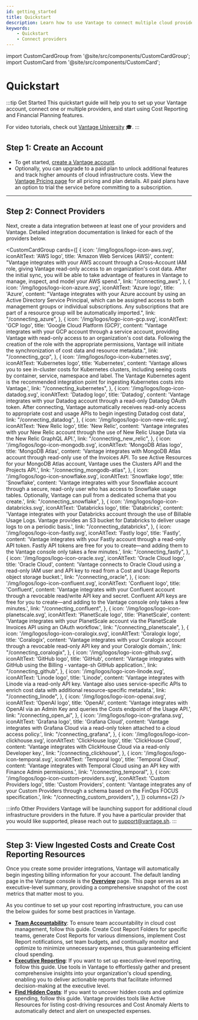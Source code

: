```yaml
---
id: getting_started
title: Quickstart
description: Learn how to use Vantage to connect multiple cloud providers and create cost reports as resources. 
keywords:
    - Quickstart
    - Connect providers
---
```

import CustomCardGroup from '@site/src/components/CustomCardGroup';
import CustomCard from '@site/src/components/CustomCard';

# Quickstart

:::tip Get Started
This quickstart guide will help you to set up your Vantage account, connect one or multiple providers, and start using Cost Reporting and Financial Planning features. 

For video tutorials, check out [Vantage University](/vantage_university) 🎓.
:::

## Step 1: Create an Account

- To get started, [create a Vantage account](https://console.vantage.sh/signup). 
- Optionally, you can upgrade to a paid plan to unlock additional features and track higher amounts of cloud infrastructure costs. View the [Vantage Pricing page](https://www.vantage.sh/pricing) for all pricing and plan details. All paid plans have an option to trial the service before committing to a subscription.

---

## Step 2: Connect Providers

Next, create a data integration between at least one of your providers and Vantage. Detailed integration documentation is linked for each of the providers below. 

<CustomCardGroup
  cards={[
    {
      icon: '/img/logos/logo-icon-aws.svg',
      iconAltText: 'AWS logo',
      title: 'Amazon Web Services (AWS)',
      content: "Vantage integrates with your AWS account through a Cross-Account IAM role, giving Vantage read-only access to an organization's cost data. After the initial sync, you will be able to take advantage of features in Vantage to manage, inspect, and model your AWS spend.",
      link: "/connecting_aws",
    },
    {
      icon: '/img/logos/logo-icon-azure.svg',
      iconAltText: 'Azure logo',
      title: 'Azure',
      content: "Vantage integrates with your Azure account by using an Active Directory Service Principal, which can be assigned access to both management groups or individual subscriptions. Any subscriptions that are part of a resource group will be automatically imported.",
      link: "/connecting_azure",
    },
    {
      icon: '/img/logos/logo-icon-gcp.svg',
      iconAltText: 'GCP logo',
      title: 'Google Cloud Platform (GCP)',
      content: "Vantage integrates with your GCP account through a service account, providing Vantage with read-only access to an organization's cost data. Following the creation of the role with the appropriate permissions, Vantage will initiate the synchronization of cost data and resource metadata.",
      link: "/connecting_gcp",
    },
    {
      icon: '/img/logos/logo-icon-kubernetes.svg',
      iconAltText: 'Kubernetes logo',
      title: 'Kubernetes',
      content: 'Vantage allows you to see in-cluster costs for Kubernetes clusters, including seeing costs by container, service, namespace and label. The Vantage Kubernetes agent is the recommended integration point for ingesting Kubernetes costs into Vantage.',
      link: "/connecting_kubernetes",
    },
    {
      icon: '/img/logos/logo-icon-datadog.svg',
      iconAltText: 'Datadog logo',
      title: 'Datadog',
      content: 'Vantage integrates with your Datadog account through a read-only Datadog OAuth token. After connecting, Vantage automatically receives read-only access to appropriate cost and usage APIs to begin ingesting Datadog cost data',
      link: "/connecting_datadog",
    },
    {
      icon: '/img/logos/logo-icon-new-relic.svg',
      iconAltText: 'New Relic logo',
      title: 'New Relic',
      content: 'Vantage integrates with your New Relic account through the use of New Relic Usage Data via the New Relic GraphQL API.',
      link: "/connecting_new_relic",
    },
    {
      icon: '/img/logos/logo-icon-mongodb.svg',
      iconAltText: 'MongoDB Atlas logo',
      title: 'MongoDB Atlas',
      content: 'Vantage integrates with MongoDB Atlas account through read-only use of the Invoices API. To see Active Resources for your MongoDB Atlas account, Vantage uses the Clusters API and the Projects API.',
      link: "/connecting_mongodb-atlas",
    },
    {
      icon: '/img/logos/logo-icon-snowflake.svg',
      iconAltText: 'Snowflake logo',
      title: 'Snowflake',
      content: 'Vantage integrates with your Snowflake account through a secure, read-only user who has access to Snowflake usage tables. Optionally, Vantage can pull from a dedicated schema that you create.',
      link: "/connecting_snowflake",
    },
    {
      icon: '/img/logos/logo-icon-databricks.svg',
      iconAltText: 'Databricks logo',
      title: 'Databricks',
      content: 'Vantage integrates with your Databricks account through the use of Billable Usage Logs. Vantage provides an S3 bucket for Databricks to deliver usage logs to on a periodic basis.',
      link: "/connecting_databricks",
    },
    {
      icon: '/img/logos/logo-icon-fastly.svg',
      iconAltText: 'Fastly logo',
      title: 'Fastly',
      content: 'Vantage integrates with your Fastly account through a read-only API token. Fastly API tokens are free for you to create—and adding them to the Vantage console only takes a few minutes.',
      link: "/connecting_fastly",
    },
    {
      icon: '/img/logos/logo-icon-oracle.svg',
      iconAltText: 'Oracle Cloud logo',
      title: 'Oracle Cloud',
      content: 'Vantage connects to Oracle Cloud using a read-only IAM user and API key to read from a Cost and Usage Reports object storage bucket.',
      link: "/connecting_oracle",
    },
    {
      icon: '/img/logos/logo-icon-confluent.svg',
      iconAltText: 'Confluent logo',
      title: 'Confluent',
      content: 'Vantage integrates with your Confluent account through a revocable read/write API key and secret. Confluent API keys are free for you to create—and adding to the Vantage console only takes a few minutes.',
      link: "/connecting_confluent",
    },
    {
      icon: '/img/logos/logo-icon-planetscale.svg',
      iconAltText: 'PlanetScale logo',
      title: 'PlanetScale',
      content: 'Vantage integrates with your PlanetScale account via the PlanetScale Invoices API using an OAuth workflow.',
      link: "/connecting_planetscale",
    },
    {
      icon: '/img/logos/logo-icon-coralogix.svg',
      iconAltText: 'Coralogix logo',
      title: 'Coralogix',
      content: 'Vantage integrates with your Coralogix account through a revocable read-only API key and your Coralogix domain.',
      link: "/connecting_coralogix",
    },
    {
      icon: '/img/logos/logo-icon-github.svg',
      iconAltText: 'GitHub logo',
      title: 'GitHub',
      content: 'Vantage integrates with GitHub using the Billing - vantage-sh GitHub application.',
      link: "/connecting_github",
    },
    {
      icon: '/img/logos/logo-icon-linode.svg',
      iconAltText: 'Linode logo',
      title: 'Linode',
      content: 'Vantage integrates with Linode via a read-only API key. Vantage also uses service-specific APIs to enrich cost data with additional resource-specific metadata.',
      link: "/connecting_linode",
    },
    {
      icon: '/img/logos/logo-icon-openai.svg',
      iconAltText: 'OpenAI logo',
      title: 'OpenAI',
      content: 'Vantage integrates with OpenAI via an Admin Key and queries the Costs endpoint of the Usage API.',
      link: "/connecting_open_ai",
    },
    {
      icon: '/img/logos/logo-icon-grafana.svg',
      iconAltText: 'Grafana logo',
      title: 'Grafana Cloud',
      content: 'Vantage integrates with Grafana Cloud via a read-only token attached to a cloud access policy.',
      link: "/connecting_grafana",
    },
    {
      icon: '/img/logos/logo-icon-clickhouse.svg',
      iconAltText: 'ClickHouse logo',
      title: 'ClickHouse Cloud',
      content: 'Vantage integrates with ClickHouse Cloud via a read-only Developer key.',
      link: "/connecting_clickhouse",
    },
    {
      icon: '/img/logos/logo-icon-temporal.svg',
      iconAltText: 'Temporal logo',
      title: 'Temporal Cloud',
      content: 'Vantage integrates with Temporal Cloud using an API key with Finance Admin permissions.',
      link: "/connecting_temporal",
    },
    {
      icon: '/img/logos/logo-icon-custom-providers.svg',
      iconAltText: 'Custom Providers logo',
      title: 'Custom Providers',
      content: 'Vantage integrates any of your Custom Providers through a schema based on the FinOps FOCUS specification.',
      link: "/connecting_custom_providers",
    },
  ]}
  columns={2}
/>
<br/>

:::info Other Providers
Vantage will be launching support for additional cloud infrastructure providers in the future. If you have a particular provider that you would like supported, please reach out to [support@vantage.sh](mailto:support@vantage.sh).
:::

---

## Step 3: View Ingested Costs and Create Cost Reporting Resources

Once you create some provider integrations, Vantage will automatically begin ingesting billing information for your account. The default landing page in the Vantage console is the [**Overview**](/overview) page. This page serves as an executive-level summary, providing a comprehensive snapshot of the cost metrics that matter most to you. 

As you continue to set up your cost reporting infrastructure, you can use the below guides for some best practices in Vantage. 

- [**Team Accountability**](/team_accountability): To ensure team accountability in cloud cost management, follow this guide. Create Cost Report Folders for specific teams, generate Cost Reports for various dimensions, implement Cost Report notifications, set team budgets, and continually monitor and optimize to minimize unnecessary expenses, thus guaranteeing efficient cloud spending.
- [**Executive Reporting**](/executive_reporting): If you want to set up executive-level reporting, follow this guide. Use tools in Vantage to effortlessly gather and present comprehensive insights into your organization's cloud spending, enabling you to deliver actionable reports that facilitate informed decision-making at the executive level.
- [**Find Hidden Costs**](/hidden_costs): If you want to uncover hidden costs and optimize spending, follow this guide. Vantage provides tools like Active Resources for listing cost-driving resources and Cost Anomaly Alerts to automatically detect and alert on unexpected expenses. 
